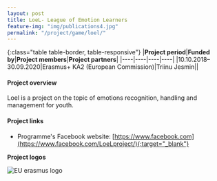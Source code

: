 ```yaml
---
layout: post
title: LoeL- League of Emotion Learners  
feature-img: "img/publications4.jpg"
permalink: "/project/game/loel/"
---
```


{:class="table table-border, table-responsive"}
|**Project period**|**Funded by**|**Project members**|**Project partners**|
|----|----|----|----|
|10.10.2018–30.09.2020|Erasmus+ KA2 (European Commission)|Triinu Jesmin||

#### Project overview
Loel is a project on the topic of emotions recognition, handling and management for youth. 

#### Project links

- Programme's Facebook website: [https://www.facebook.com](https://www.facebook.com/LoeLproject/){:target="_blank"}

**Project logos**
<div> 
    <img class="img-fluid-innews" src="{{ '/img/financier_logos/erasmus_K2.jpg' | prepend: site.baseurl }}" alt="EU erasmus logo">
</div>